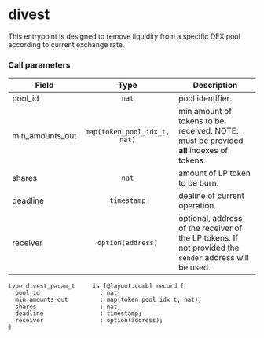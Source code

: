# divest

This entrypoint is designed to remove liquidity from a specific DEX pool according to current exchange rate.

### Call parameters

| Field             |             Type             | Description                                                                                            |
| ----------------- | :--------------------------: | ------------------------------------------------------------------------------------------------------ |
| pool\_id          |             `nat`            | pool identifier.                                                                                       |
| min\_amounts\_out | `map(token_pool_idx_t, nat)` | min amount of tokens to be received. NOTE: must be provided **all** indexes of tokens                  |
| shares            |             `nat`            | amount of LP token to be burn.                                                                         |
| deadline          |          `timestamp`         | dealine of current operation.                                                                          |
| receiver          |       `option(address)`      | optional, address of the receiver of the LP tokens. If not provided the `sender` address will be used. |

```pascaligo
type divest_param_t     is [@layout:comb] record [
  pool_id                 : nat;
  min_amounts_out         : map(token_pool_idx_t, nat);
  shares                  : nat; 
  deadline                : timestamp; 
  receiver                : option(address); 
]
```
